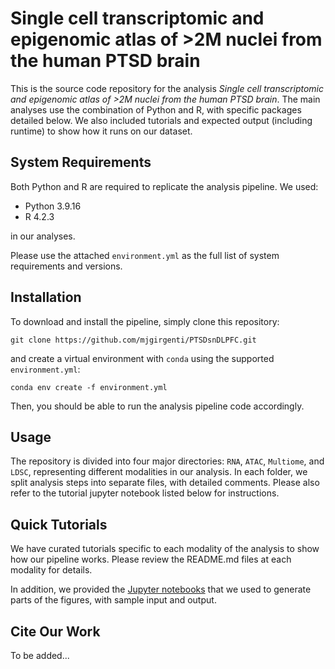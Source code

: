 # Single cell transcriptomic and epigenomic atlas of >2M nuclei from the human PTSD brain

This is the source code repository for the analysis *Single cell transcriptomic and epigenomic atlas of >2M nuclei from the human PTSD brain*. The main analyses use the combination of Python and R, with specific packages detailed below. We also included tutorials and expected output (including runtime) to show how it runs on our dataset. 

## System Requirements

Both Python and R are required to replicate the analysis pipeline. We used:

- Python 3.9.16
- R 4.2.3

in our analyses.

Please use the attached `environment.yml` as the full list of system requirements and versions. 

## Installation

To download and install the pipeline, simply clone this repository:

```
git clone https://github.com/mjgirgenti/PTSDsnDLPFC.git
```

and create a virtual environment with `conda` using the supported `environment.yml`:

```
conda env create -f environment.yml
```

Then, you should be able to run the analysis pipeline code accordingly. 

## Usage

The repository is divided into four major directories: `RNA`, `ATAC`, `Multiome`, and `LDSC`, representing different modalities in our analysis. In each folder, we split analysis steps into separate files, with detailed comments. Please also refer to the tutorial jupyter notebook listed below for instructions. 

## Quick Tutorials

We have curated tutorials specific to each modality of the analysis to show how our pipeline works. Please review the README.md files at each modality for details.

In addition, we provided the [Jupyter notebooks](https://github.com/mjgirgenti/PTSDsnDLPFC/tree/main/notebooks) that we used to generate parts of the figures, with sample input and output. 

## Cite Our Work

To be added...
